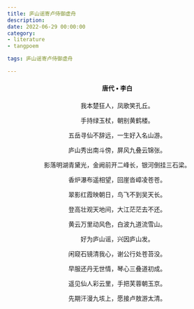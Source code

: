 ```yaml
---
title: 庐山谣寄卢侍御虚舟
description:
date: 2022-06-29 00:00:00
category:
- literature
- tangpoem

tags: 庐山谣寄卢侍御虚舟

---
```


<div id="poem-author">
唐代 • 李白
</div>
<div id="poem-body">
<p class="poem-paragraph">我本楚狂人，凤歌笑孔丘。</p>
<p class="poem-paragraph">手持绿玉杖，朝别黄鹤楼。</p>
<p class="poem-paragraph">五岳寻仙不辞远，一生好入名山游。</p>
<p class="poem-paragraph">庐山秀出南斗傍，屏风九叠云锦张。</p>
<p class="poem-paragraph">影落明湖青黛光，金阙前开二峰长，银河倒挂三石梁。</p>
<p class="poem-paragraph">香炉瀑布遥相望，回崖沓嶂凌苍苍。</p>
<p class="poem-paragraph">翠影红霞映朝日，鸟飞不到吴天长。</p>
<p class="poem-paragraph">登高壮观天地间，大江茫茫去不还。</p>
<p class="poem-paragraph">黄云万里动风色，白波九道流雪山。</p>
<p class="poem-paragraph">好为庐山谣，兴因庐山发。</p>
<p class="poem-paragraph">闲窥石镜清我心，谢公行处苍苔没。</p>
<p class="poem-paragraph">早服还丹无世情，琴心三叠道初成。</p>
<p class="poem-paragraph">遥见仙人彩云里，手把芙蓉朝玉京。</p>
<p class="poem-paragraph">先期汗漫九垓上，愿接卢敖游太清。</p>

</div>

<style>

#poem-author {
    width: 100%;
    text-align: center;
    margin: 20px 0;
    font-weight: bold;
}
#poem-body {
    width: 100%;
    text-align: center;
}
.poem-paragraph {
    font-family: "仿宋"
}

</style>